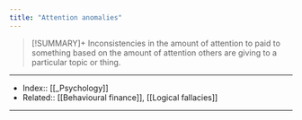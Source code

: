 ```yaml
---
title: "Attention anomalies" 
---
```

> [!SUMMARY]+
> Inconsistencies in the amount of attention to paid to something based on the amount of attention others are giving to a particular topic or thing.



---
- Index:: [[_Psychology]] 
- Related:: [[Behavioural finance]], [[Logical fallacies]]
---
